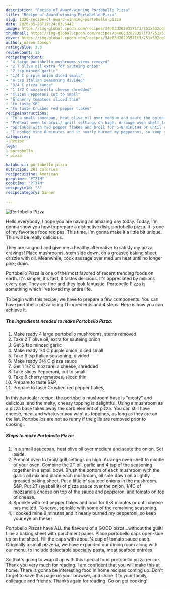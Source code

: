 ```yaml
---
description: "Recipe of Award-winning Portobello Pizza"
title: "Recipe of Award-winning Portobello Pizza"
slug: 1330-recipe-of-award-winning-portobello-pizza
date: 2020-05-28T19:24:03.544Z
image: https://img-global.cpcdn.com/recipes/34e63d20293571f3/751x532cq70/portobello-pizza-recipe-main-photo.jpg
thumbnail: https://img-global.cpcdn.com/recipes/34e63d20293571f3/751x532cq70/portobello-pizza-recipe-main-photo.jpg
cover: https://img-global.cpcdn.com/recipes/34e63d20293571f3/751x532cq70/portobello-pizza-recipe-main-photo.jpg
author: Aaron Joseph
ratingvalue: 3.3
reviewcount: 15
recipeingredient:
- "4 large portobello mushrooms stems removed"
- "2 T olive oil extra for sauteing onion"
- "2 tsp minced garlic"
- "1/4 C purple onion diced small"
- "6 tsp Italian seasoning divided"
- "3/4 C pizza sauce"
- "1 1/2 C mozzarella cheese shredded"
- "slices Pepperoni cut to small"
- "6 cherry tomatoes sliced thin"
- "to taste SP"
- "to taste Crushed red pepper flakes"
recipeinstructions:
- "In a small saucepan, heat olive oil over medium and saute the onion. Set aside."
- "Preheat oven to broil/ grill settings on high. Arrange oven shelf to middle of your oven. Combine the 2T oil, garlic and 4 tsp of the seasoning together in a small bowl. Brush the bottom of each mushroom with the garlic oil mix and place each mushroom, oil side down on a lightly greased baking sheet. Put a little of sauteed onions in the mushroom. S&amp;P. Put 2T (eyeball it) of pizza sauce over the onion, 1/4C of mozzarella cheese on top of the sauce and pepperoni and tomato on top of cheese."
- "Sprinkle with red pepper flakes and broil for 6-8 minutes or until cheese has melted. To serve, sprinkle with some of the remaining seasoning."
- "I cooked mine 8 minutes and it nearly burned my pepperoni, so keep your eye on these!"
categories:
- Recipe
tags:
- portobello
- pizza

katakunci: portobello pizza 
nutrition: 281 calories
recipecuisine: American
preptime: "PT21M"
cooktime: "PT37M"
recipeyield: "3"
recipecategory: Dinner

---
```



![Portobello Pizza](https://img-global.cpcdn.com/recipes/34e63d20293571f3/751x532cq70/portobello-pizza-recipe-main-photo.jpg)

Hello everybody, I hope you are having an amazing day today. Today, I'm gonna show you how to prepare a distinctive dish, portobello pizza. It is one of my favorites food recipes. This time, I'm gonna make it a little bit unique. This will be really delicious.

They are so good and give me a healthy alternative to satisfy my pizza cravings! Place mushrooms, stem side down, on a greased baking sheet; drizzle with oil. Meanwhile, cook sausage over medium heat until no longer pink; drain.

Portobello Pizza is one of the most favored of recent trending foods on earth. It's simple, it's fast, it tastes delicious. It's appreciated by millions every day. They are fine and they look fantastic. Portobello Pizza is something which I've loved my entire life.


To begin with this recipe, we have to prepare a few components. You can have portobello pizza using 11 ingredients and 4 steps. Here is how you can achieve it.

<!--inarticleads1-->

##### The ingredients needed to make Portobello Pizza:

1. Make ready 4 large portobello mushrooms, stems removed
1. Take 2 T olive oil, extra for sauteing onion
1. Get 2 tsp minced garlic
1. Make ready 1/4 C purple onion, diced small
1. Take 6 tsp Italian seasoning, divided
1. Make ready 3/4 C pizza sauce
1. Get 1 1/2 C mozzarella cheese, shredded
1. Take slices Pepperoni, cut to small
1. Take 6 cherry tomatoes, sliced thin
1. Prepare to taste S&amp;P,
1. Prepare to taste Crushed red pepper flakes,


In this particular recipe, the portobello mushroom base is &#34;meaty&#34; and delicious, and the melty, cheesy topping is delightful. Using a mushroom as a pizza base takes away the carb element of pizza. You can still have cheese, meat and whatever you want as toppings, as long as they are on the list. Portobellos are not so runny if the gills are removed prior to cooking.. 

<!--inarticleads2-->

##### Steps to make Portobello Pizza:

1. In a small saucepan, heat olive oil over medium and saute the onion. Set aside.
1. Preheat oven to broil/ grill settings on high. Arrange oven shelf to middle of your oven. Combine the 2T oil, garlic and 4 tsp of the seasoning together in a small bowl. Brush the bottom of each mushroom with the garlic oil mix and place each mushroom, oil side down on a lightly greased baking sheet. Put a little of sauteed onions in the mushroom. S&amp;P. Put 2T (eyeball it) of pizza sauce over the onion, 1/4C of mozzarella cheese on top of the sauce and pepperoni and tomato on top of cheese.
1. Sprinkle with red pepper flakes and broil for 6-8 minutes or until cheese has melted. To serve, sprinkle with some of the remaining seasoning.
1. I cooked mine 8 minutes and it nearly burned my pepperoni, so keep your eye on these!


Portobello Pizzas have ALL the flavours of a GOOD pizza…without the guilt! Line a baking sheet with parchment paper. Place portobello caps open-side up on the sheet. Fill the caps with about ¼ cup of tomato sauce each. Originally a small pizzeria, we have expanded our dining room along with our menu, to include delectable specialty pasta, meat seafood entrées. 

So that's going to wrap it up with this special food portobello pizza recipe. Thank you very much for reading. I am confident that you will make this at home. There is gonna be interesting food in home recipes coming up. Don't forget to save this page on your browser, and share it to your family, colleague and friends. Thanks again for reading. Go on get cooking!
